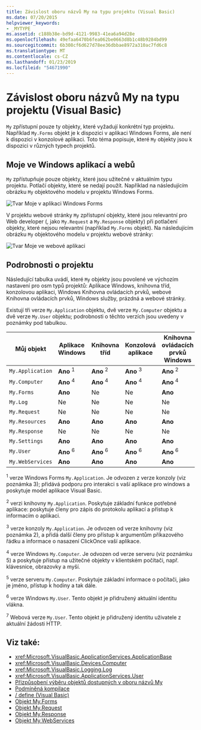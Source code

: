```yaml
---
title: Závislost oboru názvů My na typu projektu (Visual Basic)
ms.date: 07/20/2015
helpviewer_keywords:
- _MYTYPE
ms.assetid: c188b38e-bd9d-4121-9983-41ea6a94d28e
ms.openlocfilehash: 49efaa6470b6fea062be0663d8b1c48b9284bd99
ms.sourcegitcommit: 6b308cf6d627d78ee36dbbae8972a310ac7fd6c8
ms.translationtype: MT
ms.contentlocale: cs-CZ
ms.lasthandoff: 01/23/2019
ms.locfileid: "54671990"
---
```

# <a name="how-my-depends-on-project-type-visual-basic"></a>Závislost oboru názvů My na typu projektu (Visual Basic)
`My` zpřístupní pouze ty objekty, které vyžadují konkrétní typ projektu. Například `My.Forms` objekt je k dispozici v aplikaci Windows Forms, ale není k dispozici v konzolové aplikaci. Toto téma popisuje, které `My` objekty jsou k dispozici v různých typech projektů.  
  
## <a name="my-in-windows-applications-and-web-sites"></a>Moje ve Windows aplikací a webů  
 `My` zpřístupňuje pouze objekty, které jsou užitečné v aktuálním typu projektu. Potlačí objekty, které se nedají použít. Například na následujícím obrázku `My` objektového modelu v projektu Windows Forms.  
  
 ![Tvar Moje v aplikaci Windows Forms](../../../visual-basic/developing-apps/development-with-my/media/myinwinform.png "MyInWinForm")  
  
 V projektu webové stránky `My` zpřístupní objekty, které jsou relevantní pro Web developer (, jako `My.Request` a `My.Response` objekty) při potlačení objekty, které nejsou relevantní (například `My.Forms` objekt). Na následujícím obrázku `My` objektového modelu v projektu webové stránky:  
  
 ![Tvar Moje ve webové aplikaci](../../../visual-basic/developing-apps/development-with-my/media/myinweb.png "MyInWeb")  
  
## <a name="project-details"></a>Podrobnosti o projektu  
 Následující tabulka uvádí, které `My` objekty jsou povolené ve výchozím nastavení pro osm typů projektů: Aplikace Windows, knihovna tříd, konzolovou aplikaci, Windows Knihovna ovládacích prvků, webové Knihovna ovládacích prvků, Windows služby, prázdná a webové stránky.  
  
 Existují tři verze `My.Application` objektu, dvě verze `My.Computer` objektu a dvě verze `My.User` objektu; podrobnosti o těchto verzích jsou uvedeny v poznámky pod tabulkou.  
  
|Můj objekt|Aplikace Windows|Knihovna tříd|Konzolová aplikace|Knihovna ovládacích prvků Windows|Knihovna webových prvků|Služba systému Windows|prázdný|Webové stránky|  
|---|---|---|---|---|---|---|---|---|  
|`My.Application`|**Ano** <sup>1</sup>|**Ano** <sup>2</sup>|**Ano** <sup>3</sup>|**Ano** <sup>2</sup>|Ne|**Ano** <sup>3</sup>|Ne|Ne|  
|`My.Computer`|**Ano** <sup>4</sup>|**Ano** <sup>4</sup>|**Ano** <sup>4</sup>|**Ano** <sup>4</sup>|**Ano** <sup>5</sup>|**Ano** <sup>4</sup>|Ne|**Ano** <sup>5</sup>|  
|`My.Forms`|**Ano**|Ne|Ne|**Ano**|Ne|Ne|Ne|Ne|  
|`My.Log`|Ne|Ne|Ne|Ne|Ne|Ne|Ne|**Ano**|  
|`My.Request`|Ne|Ne|Ne|Ne|Ne|Ne|Ne|**Ano**|  
|`My.Resources`|**Ano**|**Ano**|**Ano**|**Ano**|**Ano**|**Ano**|Ne|Ne|  
|`My.Response`|Ne|Ne|Ne|Ne|Ne|Ne|Ne|**Ano**|  
|`My.Settings`|**Ano**|**Ano**|**Ano**|**Ano**|**Ano**|**Ano**|Ne|Ne|  
|`My.User`|**Ano** <sup>6</sup>|**Ano** <sup>6</sup>|**Ano** <sup>6</sup>|**Ano** <sup>6</sup>|**Ano** <sup>7</sup>|**Ano** <sup>6</sup>|Ne|**Ano** <sup>7</sup>|  
|`My.WebServices`|**Ano**|**Ano**|**Ano**|**Ano**|**Ano**|**Ano**|Ne|Ne|  
  
 <sup>1</sup> verze Windows Forms `My.Application`. Je odvozen z verze konzoly (viz poznámka 3); přidává podporu pro interakci s vaší aplikace pro windows a poskytuje model aplikace Visual Basic.  
  
 <sup>2</sup> verzi knihovny `My.Application`. Poskytuje základní funkce potřebné aplikace: poskytuje členy pro zápis do protokolu aplikací a přístup k informacím o aplikaci.  
  
 <sup>3</sup> verze konzoly `My.Application`. Je odvozen od verze knihovny (viz poznámka 2), a přidá další členy pro přístup k argumentům příkazového řádku a informace o nasazení ClickOnce vaší aplikace.  
  
 <sup>4</sup> verze Windows `My.Computer`. Je odvozen od verze serveru (viz poznámku 5) a poskytuje přístup na užitečné objekty v klientském počítači, např. klávesnice, obrazovky a myší.  
  
 <sup>5</sup> verze serveru `My.Computer`. Poskytuje základní informace o počítači, jako je jméno, přístup k hodiny a tak dále.  
  
 <sup>6</sup> verze Windows `My.User`. Tento objekt je přidružený aktuální identitu vlákna.  
  
 <sup>7</sup> Webová verze `My.User`. Tento objekt je přidružený identitu uživatele z aktuální žádosti HTTP.  
  
## <a name="see-also"></a>Viz také:
- <xref:Microsoft.VisualBasic.ApplicationServices.ApplicationBase>
- <xref:Microsoft.VisualBasic.Devices.Computer>
- <xref:Microsoft.VisualBasic.Logging.Log>
- <xref:Microsoft.VisualBasic.ApplicationServices.User>
- [Přizpůsobení výběru objektů dostupných v oboru názvů My](../../../visual-basic/developing-apps/customizing-extending-my/customizing-which-objects-are-available-in-my.md)
- [Podmíněná kompilace](../../../visual-basic/programming-guide/program-structure/conditional-compilation.md)
- [/ define (Visual Basic)](../../../visual-basic/reference/command-line-compiler/define.md)
- [Objekt My.Forms](../../../visual-basic/language-reference/objects/my-forms-object.md)
- [Objekt My.Request](../../../visual-basic/language-reference/objects/my-request-object.md)
- [Objekt My.Response](../../../visual-basic/language-reference/objects/my-response-object.md)
- [Objekt My.WebServices](../../../visual-basic/language-reference/objects/my-webservices-object.md)
